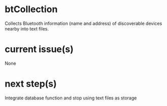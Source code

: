 # btCollection
Collects Bluetooth information (name and address) of discoverable devices nearby into text files.

# current issue(s)
None

# next step(s)
Integrate database function and stop using text files as storage